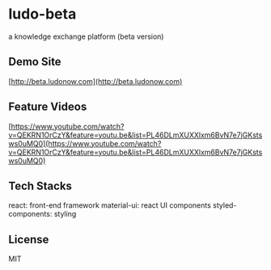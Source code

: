 # ludo-beta
a knowledge exchange platform (beta version)

## Demo Site
[http://beta.ludonow.com](http://beta.ludonow.com)

## Feature Videos
[https://www.youtube.com/watch?v=QEKRN1OrCzY&feature=youtu.be&list=PL46DLmXUXXlxm6BvN7e7jGKstsws0uMQ0](https://www.youtube.com/watch?v=QEKRN1OrCzY&feature=youtu.be&list=PL46DLmXUXXlxm6BvN7e7jGKstsws0uMQ0)

## Tech Stacks
react: front-end framework
material-ui: react UI components
styled-components: styling

## License
MIT